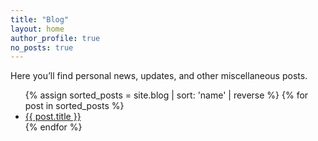 ```yaml
---
title: "Blog"
layout: home
author_profile: true
no_posts: true
---
```


Here you’ll find personal news, updates, and other miscellaneous posts.

<ul>
  {% assign sorted_posts = site.blog | sort: 'name' | reverse %}
  {% for post in sorted_posts %}
    <li><a href="{{ post.url }}">{{ post.title }}</a></li>
  {% endfor %}
</ul>
